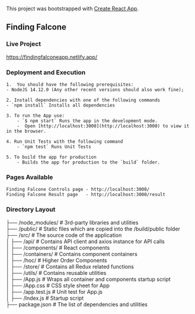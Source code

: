 This project was bootstrapped with [Create React App](https://github.com/facebook/create-react-app).

## Finding Falcone

### Live Project
https://findingfalconeapp.netlify.app/

### Deployment and Execution 
    1.  You should have the following prerequisites:
    - NodeJS 14.12.0 (Any other recent versions should also work fine);

    2. Install dependencies with one of the following commands
    - `npm install` Installs all dependencies

    3. To run the App use:
        - `$ npm start` Runs the app in the development mode.
        -  Open [http://localhost:3000](http://localhost:3000) to view it in the browser.    

    4. Run Unit Tests with the following command 
        - `npm test` Runs Unit Tests

    5. To build the app for production 
        - Builds the app for production to the `build` folder.


### Pages Available 
    Finding Falcone Controls page - http://localhost:3000/
    Finding Falcone Result page   - http://localhost:3000/result


### Directory Layout 


├── /node_modules/              # 3rd-party libraries and utilities                                                                             
├── /public/                    # Static files which are copied into the /build/public folder                                                   
├── /src/                       # The source code of the application                                                                            
│   ├── /api/                   # Contains API client and axios instance for API calls                                                          
│   ├── /components/            # React components                                                                                              
│   ├── /containers/            # Contains component containers                                                                                 
│   ├── /hoc/                   # Higher Order Components                                                                                       
│   ├── /store/                 # Contains all Redux related functions                                                                          
│   ├── /utils/                 # Contains reusable utilities                                                                                   
│   ├── /App.js                 # Wraps all container and components startup script                                                             
│   ├── /App.css                # CSS style sheet for App                                                                                       
│   ├── /app.test.js            # Unit test for App.js                                                                                          
│   ├── /Index.js               # Startup script                                                                                                
├── package.json                # The list of dependencies and utilities